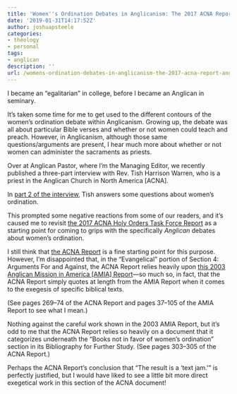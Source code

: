 ```yaml
---
title: 'Women''s Ordination Debates in Anglicanism: The 2017 ACNA Report and the 2003 AMIA Report'
date: '2019-01-31T14:17:52Z'
author: joshuapsteele
categories:
- theology
- personal
tags:
- anglican
description: ''
url: /womens-ordination-debates-in-anglicanism-the-2017-acna-report-and-the-2003-amia-report/
---
```

I became an “egalitarian” in college, before I became an Anglican in seminary.

It’s taken some time for me to get used to the different contours of the women’s ordination debate within Anglicanism. Growing up, the debate was all about particular Bible verses and whether or not women could teach and preach. However, in Anglicanism, although those same questions/arguments are present, I hear much more about whether or not women can administer the sacraments as priests.

Over at Anglican Pastor, where I’m the Managing Editor, we recently published a three-part interview with Rev. Tish Harrison Warren, who is a priest in the Anglican Church in North America \[ACNA\].

In [part 2 of the interview](http://anglicanpastor.com/ask-an-anglican-pastor-an-interview-with-tish-harrison-warren-pt-2/), Tish answers some questions about women’s ordination.

This prompted some negative reactions from some of our readers, and it’s caused me to revisit [the 2017 ACNA Holy Orders Task Force Report](http://anglicanpastor.com/want-to-learn-more-about-womens-ordination-debates-within-anglicanism-start-with-these-resources/) as a starting point for coming to grips with the specifically *Anglican* debates about women’s ordination.

I still think that [the ACNA Report](http://anglicanpastor.com/wp-content/uploads/2019/01/HolyOrdersTaskForce.pdf) is a fine starting point for this purpose. However, I’m disappointed that, in the “Evangelical” portion of Section 4: Arguments For and Against, the ACNA Report relies heavily upon [this 2003 Anglican Mission in America \[AMIA\] Report](http://anglicanpastor.com/wp-content/uploads/2019/01/AMIA_2003_Womens-Ordination-Report.pdf)—so much so, in fact, that the ACNA Report simply quotes at length from the AMIA Report when it comes to the exegesis of specific biblical texts.

(See pages 269–74 of the ACNA Report and pages 37–105 of the AMIA Report to see what I mean.)

Nothing against the careful work shown in the 2003 AMIA Report, but it’s odd to me that the ACNA Report relies so heavily on a document that it categorizes underneath the “Books not in favor of women’s ordination” section in its Bibliography for Further Study. (See pages 303–305 of the ACNA Report.)

Perhaps the ACNA Report’s conclusion that “The result is a ‘text jam.'” is perfectly justified, but I would have liked to see a little bit more direct exegetical work in this section of the ACNA document!